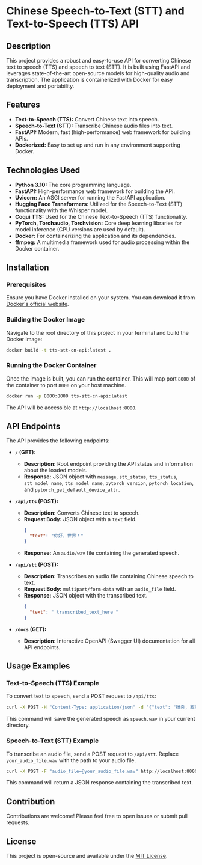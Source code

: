 # Chinese Speech-to-Text (STT) and Text-to-Speech (TTS) API

## Description
This project provides a robust and easy-to-use API for converting Chinese text to speech (TTS) and speech to text (STT). It is built using FastAPI and leverages state-of-the-art open-source models for high-quality audio and transcription. The application is containerized with Docker for easy deployment and portability.

## Features
*   **Text-to-Speech (TTS):** Convert Chinese text into speech.
*   **Speech-to-Text (STT):** Transcribe Chinese audio files into text.
*   **FastAPI:** Modern, fast (high-performance) web framework for building APIs.
*   **Dockerized:** Easy to set up and run in any environment supporting Docker.

## Technologies Used
*   **Python 3.10:** The core programming language.
*   **FastAPI:** High-performance web framework for building the API.
*   **Uvicorn:** An ASGI server for running the FastAPI application.
*   **Hugging Face Transformers:** Utilized for the Speech-to-Text (STT) functionality with the Whisper model.
*   **Coqui TTS:** Used for the Chinese Text-to-Speech (TTS) functionality.
*   **PyTorch, Torchaudio, Torchvision:** Core deep learning libraries for model inference (CPU versions are used by default).
*   **Docker:** For containerizing the application and its dependencies.
*   **ffmpeg:** A multimedia framework used for audio processing within the Docker container.

## Installation

### Prerequisites
Ensure you have Docker installed on your system. You can download it from [Docker's official website](https://www.docker.com/get-started/).

### Building the Docker Image
Navigate to the root directory of this project in your terminal and build the Docker image:

```bash
docker build -t tts-stt-cn-api:latest .
```

### Running the Docker Container
Once the image is built, you can run the container. This will map port `8000` of the container to port `8000` on your host machine.

```bash
docker run -p 8000:8000 tts-stt-cn-api:latest
```
The API will be accessible at `http://localhost:8000`.

## API Endpoints

The API provides the following endpoints:

*   **`/` (GET):**
    *   **Description:** Root endpoint providing the API status and information about the loaded models.
    *   **Response:** JSON object with `message`, `stt_status`, `tts_status`, `stt_model_name`, `tts_model_name`, `pytorch_version`, `pytorch_location`, and `pytorch_get_default_device_attr`.

*   **`/api/tts` (POST):**
    *   **Description:** Converts Chinese text to speech.
    *   **Request Body:** JSON object with a `text` field.
        ```json
        {
          "text": "你好，世界！"
        }
        ```
    *   **Response:** An `audio/wav` file containing the generated speech.

*   **`/api/stt` (POST):**
    *   **Description:** Transcribes an audio file containing Chinese speech to text.
    *   **Request Body:** `multipart/form-data` with an `audio_file` field.
    *   **Response:** JSON object with the transcribed text.
        ```json
        {
          "text": " transcribed_text_here "
        }
        ```

*   **`/docs` (GET):**
    *   **Description:** Interactive OpenAPI (Swagger UI) documentation for all API endpoints.

## Usage Examples

### Text-to-Speech (TTS) Example
To convert text to speech, send a POST request to `/api/tts`:

```bash
curl -X POST -H "Content-Type: application/json" -d '{"text": "肠炎, 寂寞，赶，阴面，阳面，念，于是，熟，油腻，效果，建筑，家庭，光，交响乐，下载，首，也许，古典，名曲，民歌，流行，歌曲，遥远，逛，夜，产生，画册，研究，改革，开放，一切，速度，避暑，经营，发财，捡，未婚夫，未婚妻，将来，送行，一路平安，研讨会，研讨，问好，捎，辛苦，麻烦，趟，展览，展览馆，大约，大使馆，大使"}' http://localhost:8000/api/tts --output speech.wav
```
This command will save the generated speech as `speech.wav` in your current directory.

### Speech-to-Text (STT) Example
To transcribe an audio file, send a POST request to `/api/stt`. Replace `your_audio_file.wav` with the path to your audio file.

```bash
curl -X POST -F "audio_file=@your_audio_file.wav" http://localhost:8000/api/stt
```
This command will return a JSON response containing the transcribed text.

## Contribution
Contributions are welcome! Please feel free to open issues or submit pull requests.

## License
This project is open-source and available under the [MIT License](https://opensource.org/licenses/MIT).
